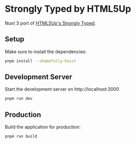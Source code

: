 # Strongly Typed by HTML5Up #

Nuxt 3 port of [HTML5Up's Strongly Typed](https://html5up.net/strongly-typed).

## Setup

Make sure to install the dependencies:

```bash
pnpm install --shamefully-hoist
```

## Development Server

Start the development server on http://localhost:3000

```bash
pnpm run dev
```

## Production

Build the application for production:

```bash
pnpm run build
```
